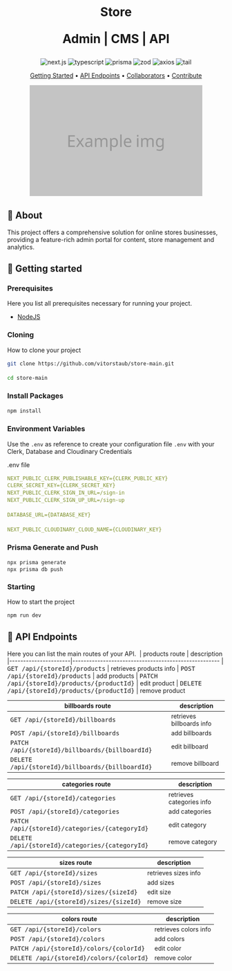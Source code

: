 [TYPESCRIPT__BADGE]: https://img.shields.io/badge/typescript-D4FAFF?style=for-the-badge&logo=typescript
[NEXT]: https://img.shields.io/badge/Next.js-black?style=for-the-badge&logo=nextdotjs
[ZOD]: https://img.shields.io/badge/Zod-black?style=for-the-badge&logo=zod
[AXIOS]: https://img.shields.io/badge/Axios-black?style=for-the-badge&logo=axios&logoColor=black&color=fff
[TAIL]: https://img.shields.io/badge/Tailwind-%2300027a?style=for-the-badge&logo=tailwindcss
[PRISMA]: https://img.shields.io/badge/Prisma-55DBCB?style=for-the-badge&logo=prisma

<h1 align="center" style="font-weight: bold;">
Store

Admin | CMS | API
</h1>

<div align="center">

  ![next.js][NEXT]
  ![typescript][TYPESCRIPT__BADGE]
  ![prisma][PRISMA]
  ![zod][ZOD]
  ![axios][AXIOS]
  ![tail][TAIL]

</div>

<p align="center">
 <a href="#started">Getting Started</a> • 
  <a href="#routes">API Endpoints</a> •
 <a href="#colab">Collaborators</a> •
 <a href="#contribute">Contribute</a>
</p>

<p align="center">
    <img src="./.github/example.png" alt="Image Example" width="400px">
</p>


<h2 id="started">📌 About</h2>

This project offers a comprehensive solution for online stores businesses, providing a feature-rich admin portal for content, store management and analytics.


<h2 id="started">🚀 Getting started</h2>

<h3>Prerequisites</h3>

Here you list all prerequisites necessary for running your project.

- [NodeJS](https://nodejs.org/en)

<h3>Cloning</h3>

How to clone your project

```bash
git clone https://github.com/vitorstaub/store-main.git

cd store-main
```

<h3>Install Packages</h3>

```bash
npm install
```

<h3> Environment Variables</h2>

Use the `.env` as reference to create your configuration file `.env` with your Clerk, Database and Cloudinary Credentials

.env file
```yaml
NEXT_PUBLIC_CLERK_PUBLISHABLE_KEY={CLERK_PUBLIC_KEY}
CLERK_SECRET_KEY={CLERK_SECRET_KEY}
NEXT_PUBLIC_CLERK_SIGN_IN_URL=/sign-in
NEXT_PUBLIC_CLERK_SIGN_UP_URL=/sign-up

DATABASE_URL={DATABASE_KEY}

NEXT_PUBLIC_CLOUDINARY_CLOUD_NAME={CLOUDINARY_KEY}
```

<h3>Prisma Generate and Push</h3>

```
npx prisma generate
npx prisma db push
```

<h3>Starting</h3>

How to start the project

```bash
npm run dev
```


<h2 id="routes">📍 API Endpoints</h2>

Here you can list the main routes of your API.
​
| products route               | description                                          
|----------------------|-----------------------------------------------------
| <kbd>GET /api/{storeId}/products</kbd>     | retrieves products info
| <kbd>POST /api/{storeId}/products</kbd>     | add products
| <kbd>PATCH /api/{storeId}/products/{productId}</kbd>     | edit product 
| <kbd>DELETE /api/{storeId}/products/{productId}</kbd>     | remove product 

| billboards route               | description                                          
|----------------------|-----------------------------------------------------
| <kbd>GET /api/{storeId}/billboards</kbd>     | retrieves billboards info 
| <kbd>POST /api/{storeId}/billboards</kbd>     | add billboards 
| <kbd>PATCH /api/{storeId}/billboards/{billboardId}</kbd>     | edit billboard 
| <kbd>DELETE /api/{storeId}/billboards/{billboardId}</kbd>     | remove billboard 

| categories route               | description                                          
|----------------------|-----------------------------------------------------
| <kbd>GET /api/{storeId}/categories</kbd>     | retrieves categories info 
| <kbd>POST /api/{storeId}/categories</kbd>     | add categories  
| <kbd>PATCH /api/{storeId}/categories/{categoryId}</kbd>     | edit category 
| <kbd>DELETE /api/{storeId}/categories/{categoryId}</kbd>     | remove category 

| sizes route               | description                                          
|----------------------|-----------------------------------------------------
| <kbd>GET /api/{storeId}/sizes</kbd>     | retrieves sizes info 
| <kbd>POST /api/{storeId}/sizes</kbd>     | add sizes 
| <kbd>PATCH /api/{storeId}/sizes/{sizeId}</kbd>     | edit size 
| <kbd>DELETE /api/{storeId}/sizes/{sizeId}</kbd>     | remove size 

| colors route               | description                                          
|----------------------|-----------------------------------------------------
| <kbd>GET /api/{storeId}/colors</kbd>     | retrieves colors info 
| <kbd>POST /api/{storeId}/colors</kbd>     | add colors 
| <kbd>PATCH /api/{storeId}/colors/{colorId}</kbd>     | edit color 
| <kbd>DELETE /api/{storeId}/colors/{colorId}</kbd>     | remove color 
